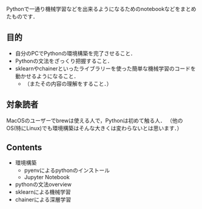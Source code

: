 Pythonで一通り機械学習などを出来るようになるためのnotebookなどをまとめたものです．

## 目的
* 自分のPCでPythonの環境構築を完了させること．
* Pythonの文法をざっくり把握すること．
* sklearnやchainerといったライブラリーを使った簡単な機械学習のコードを動かせるようになること．
    * （またその内容の理解をすること．）

## 対象読者
MacOSのユーザーでbrewは使える人で，Pythonは初めて触る人．
（他のOS(特にLinux)でも環境構築はそんな大きくは変わらないとは思います．）

## Contents
* 環境構築
    - pyenvによるpythonのインストール
    - Jupyter Notebook
* pythonの文法overview
* sklearnによる機械学習
* chainerによる深層学習
